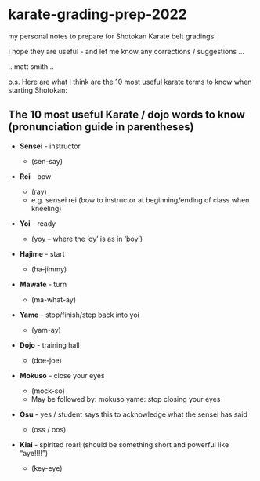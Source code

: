 # karate-grading-prep-2022

my personal notes to prepare for Shotokan Karate belt gradings

I hope they are useful - and let me know any corrections / suggestions ...

.. matt smith ..

p.s.
Here are what I think are the 10 most useful karate terms to know when starting Shotokan:



## The 10 most useful Karate / dojo words to know (pronunciation guide in parentheses)

- **Sensei** - instructor
  - (sen-say)

- **Rei** - bow
  - (ray)
  - e.g. sensei rei (bow to instructor at beginning/ending of class when kneeling)

- **Yoi** - ready
  - (yoy – where the ‘oy’ is as in ‘boy’)

- **Hajime** - start
  - (ha-jimmy)

- **Mawate** - turn
  - (ma-what-ay)

- **Yame** - stop/finish/step back into yoi
  - (yam-ay)

- **Dojo** - training hall
  - (doe-joe)

- **Mokuso** - close your eyes
  - (mock-so)
  - May be followed by: mokuso yame: stop closing your eyes

- **Osu** - yes / student says this to acknowledge what the sensei has said
  - (oss / oos)

- **Kiai** - spirited roar! (should be something short and powerful like “aye!!!!”)
  - (key-eye)
